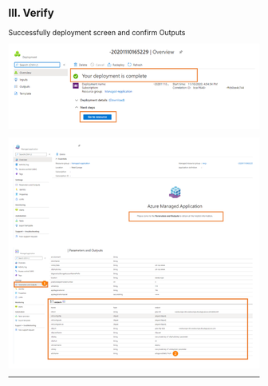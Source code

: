 ## III. Verify

Successfully deployment screen and confirm Outputs

![verify_1](imgs/verify_1.png "")

![verify_2](imgs/verify_2.png "")


---
